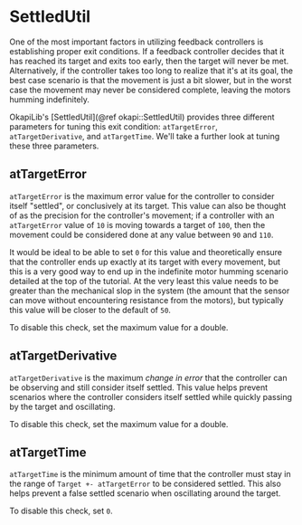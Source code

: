 # SettledUtil

One of the most important factors in utilizing feedback controllers is
establishing proper exit conditions. If a feedback controller decides
that it has reached its target and exits too early, then the target will
never be met. Alternatively, if the controller takes too long to realize
that it's at its goal, the best case scenario is that the movement is
just a bit slower, but in the worst case the movement may never be
considered complete, leaving the motors humming indefinitely.

OkapiLib's [SettledUtil](@ref okapi::SettledUtil) provides three different
parameters for tuning this exit condition: `atTargetError`,
`atTargetDerivative`, and `atTargetTime`. We'll take a further look at tuning
these three parameters.

## atTargetError

`atTargetError` is the maximum error value for the controller to
consider itself \"settled\", or conclusively at its target. This value
can also be thought of as the precision for the controller's movement;
if a controller with an `atTargetError` value of `10` is moving towards a
target of `100`, then the movement could be considered done at any value
between `90` and `110`.

It would be ideal to be able to set `0` for this value and theoretically
ensure that the controller ends up exactly at its target with every
movement, but this is a very good way to end up in the indefinite motor
humming scenario detailed at the top of the tutorial. At the very least
this value needs to be greater than the mechanical slop in the system
(the amount that the sensor can move without encountering resistance
from the motors), but typically this value will be closer to the default
of `50`.

To disable this check, set the maximum value for a double.

## atTargetDerivative

`atTargetDerivative` is the maximum *change in error* that the
controller can be observing and still consider itself settled. This
value helps prevent scenarios where the controller considers itself
settled while quickly passing by the target and oscillating.

To disable this check, set the maximum value for a double.

## atTargetTime

`atTargetTime` is the minimum amount of time that the controller must
stay in the range of `Target +- atTargetError` to be considered settled.
This also helps prevent a false settled scenario when oscillating around
the target.

To disable this check, set `0`.
